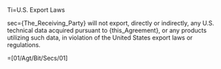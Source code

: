 Ti=U.S. Export Laws

sec={The_Receiving_Party} will not export, directly or indirectly, any U.S. technical data acquired pursuant to {this_Agreement}, or any products utilizing such data, in violation of the United States export laws or regulations.


=[01/Agt/Bit/Secs/01]
